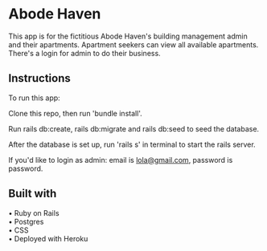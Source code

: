 # Abode Haven

This app is for the fictitious Abode Haven's building management admin and their apartments. Apartment seekers can view all available apartments. There's a login for admin to do their business.

## Instructions
To run this app:

Clone this repo, then run 'bundle install'.

Run rails db:create, rails db:migrate and rails db:seed to seed the database.

After the database is set up, run 'rails s' in terminal to start the rails server.

If you'd like to login as admin: email is lola@gmail.com, password is password.



## Built with
• Ruby on Rails <br/>
• Postgres <br/>
• CSS <br/>
• Deployed with Heroku
